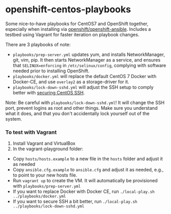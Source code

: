 # openshift-centos-playbooks
Some nice-to-have playbooks for CentOS7 and OpenShift together, especially when installing 
via [openshift/openshift-ansible](https://github.com/openshift/openshift-ansible). 
Includes a testbed using Vagrant for faster iteration on playbook changes.

There are 3 playbooks of note:

- `playbooks/prep-server.yml` updates yum, and installs NetworkManager, git, vim, pip. It then starts NetworkManager as 
a service, and ensures that `SELINUX=enforcing` in `/etc/selinux/config`, complying with software needed prior to installing 
OpenShift.
- `playbooks/docker.yml` will replace the default CentOS 7 Docker with Docker-CE, and use `overlay2` as a storage-driver for it.
- `playbooks/lock-down-sshd.yml` will adjust the SSH setup to comply better with [securing CentOS SSH](https://wiki.centos.org/HowTos/Network/SecuringSSH). 

Note: Be careful with `playbooks/lock-down-sshd.yml`! It will change the SSH port, prevent logins as root and other things. 
Make sure you understand what it does, and that you don't accidentally lock yourself out of the system. 

### To test with Vagrant
1. Install Vagrant and VirtualBox
2. In the vagrant-playground folder:

- Copy `hosts/hosts.example` to a new file in the `hosts` folder and adjust it as needed
- Copy `ansible.cfg.example` to `ansible.cfg` and adjust it as needed, e.g., to point to your new hosts file.
- Run `vagrant up` to create the VM. It will automatically be provisioned with `playbooks/prep-server.yml`
- If you want to replace Docker with Docker CE, run `./local-play.sh ../playbooks/docker.yml`
- If you want to secure SSH a bit better, run `./local-play.sh ../playbooks/lock-down-sshd.yml`
